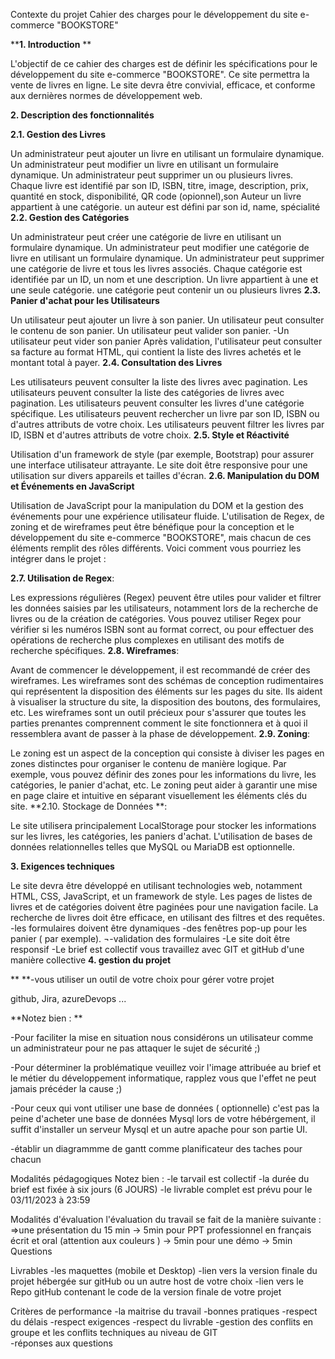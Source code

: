 Contexte du projet
Cahier des charges pour le développement du site e-commerce "BOOKSTORE"

****1. Introduction** **

L'objectif de ce cahier des charges est de définir les spécifications pour le développement du site e-commerce "BOOKSTORE". Ce site permettra la vente de livres en ligne. Le site devra être convivial, efficace, et conforme aux dernières normes de développement web.

**2. Description des fonctionnalités**

**2.1. Gestion des Livres**

Un administrateur peut ajouter un livre en utilisant un formulaire dynamique.
Un administrateur peut modifier un livre en utilisant un formulaire dynamique.
Un administrateur peut supprimer un ou plusieurs livres.
Chaque livre est identifié par son ID, ISBN, titre, image, description, prix, quantité en stock, disponibilité, QR code (opionnel),son Auteur un livre appartient à une catégorie.
un auteur est défini par son id, name, spécialité
**2.2. Gestion des Catégories**

Un administrateur peut créer une catégorie de livre en utilisant un formulaire dynamique.
Un administrateur peut modifier une catégorie de livre en utilisant un formulaire dynamique.
Un administrateur peut supprimer une catégorie de livre et tous les livres associés.
Chaque catégorie est identifiée par un ID, un nom et une description.
Un livre appartient à une et une seule catégorie.
une catégorie peut contenir un ou plusieurs livres
**2.3. Panier d'achat pour les Utilisateurs**

Un utilisateur peut ajouter un livre à son panier.
Un utilisateur peut consulter le contenu de son panier.
Un utilisateur peut valider son panier. -Un utilisateur peut vider son panier
Après validation, l'utilisateur peut consulter sa facture au format HTML, qui contient la liste des livres achetés et le montant total à payer.
**2.4. Consultation des Livres**

Les utilisateurs peuvent consulter la liste des livres avec pagination.
Les utilisateurs peuvent consulter la liste des catégories de livres avec pagination.
Les utilisateurs peuvent consulter les livres d'une catégorie spécifique.
Les utilisateurs peuvent rechercher un livre par son ID, ISBN ou d'autres attributs de votre choix.
Les utilisateurs peuvent filtrer les livres par ID, ISBN et d'autres attributs de votre choix.
**2.5. Style et Réactivité**

Utilisation d'un framework de style (par exemple, Bootstrap) pour assurer une interface utilisateur attrayante.
Le site doit être responsive pour une utilisation sur divers appareils et tailles d'écran.
**2.6. Manipulation du DOM et Événements en JavaScript**

Utilisation de JavaScript pour la manipulation du DOM et la gestion des événements pour une expérience utilisateur fluide.
L'utilisation de Regex, de zoning et de wireframes peut être bénéfique pour la conception et le développement du site e-commerce "BOOKSTORE", mais chacun de ces éléments remplit des rôles différents. Voici comment vous pourriez les intégrer dans le projet :

**2.7. Utilisation de Regex**:

Les expressions régulières (Regex) peuvent être utiles pour valider et filtrer les données saisies par les utilisateurs, notamment lors de la recherche de livres ou de la création de catégories.
Vous pouvez utiliser Regex pour vérifier si les numéros ISBN sont au format correct, ou pour effectuer des opérations de recherche plus complexes en utilisant des motifs de recherche spécifiques.
**2.8. Wireframes**:

Avant de commencer le développement, il est recommandé de créer des wireframes. Les wireframes sont des schémas de conception rudimentaires qui représentent la disposition des éléments sur les pages du site. Ils aident à visualiser la structure du site, la disposition des boutons, des formulaires, etc.
Les wireframes sont un outil précieux pour s'assurer que toutes les parties prenantes comprennent comment le site fonctionnera et à quoi il ressemblera avant de passer à la phase de développement.
**2.9. Zoning**:

Le zoning est un aspect de la conception qui consiste à diviser les pages en zones distinctes pour organiser le contenu de manière logique. Par exemple, vous pouvez définir des zones pour les informations du livre, les catégories, le panier d'achat, etc.
Le zoning peut aider à garantir une mise en page claire et intuitive en séparant visuellement les éléments clés du site.
**2.10. Stockage de Données **:

Le site utilisera principalement LocalStorage pour stocker les informations sur les livres, les catégories, les paniers d'achat. L'utilisation de bases de données relationnelles telles que MySQL ou MariaDB est optionnelle.

**3. Exigences techniques**

Le site devra être développé en utilisant technologies web, notamment HTML, CSS, JavaScript, et un framework de style.
Les pages de listes de livres et de catégories doivent être paginées pour une navigation facile.
La recherche de livres doit être efficace, en utilisant des filtres et des requêtes. -les formulaires doivent être dynamiques -des fenêtres pop-up pour les panier ( par exemple). ¬-validation des formulaires -Le site doit être responsif -Le brief est collectif vous travaillez avec GIT et gitHub d'une manière collective
**4. gestion du projet**

**  **-vous utiliser un outil de votre choix pour gérer votre projet

github, Jira, azureDevops ...

**Notez bien : **

-Pour faciliter la mise en situation nous considérons un utilisateur comme un administrateur pour ne pas attaquer le sujet de sécurité ;)

-Pour déterminer la problématique veuillez voir l'image attribuée au brief et le métier du développement informatique, rapplez vous que l'effet ne peut jamais précéder la cause ;)

-Pour ceux qui vont utiliser une base de données ( optionnelle) c'est pas la peine d'acheter une base de données Mysql lors de votre hébérgement, il suffit d'installer un serveur Mysql et un autre apache pour son partie UI.

-établir un diagrammme de gantt comme planificateur des taches pour chacun

Modalités pédagogiques
Notez bien : -le tarvail est collectif -la durée du brief est fixée à six jours (6 JOURS) -le livrable complet est prévu pour le 03/11/2023 à 23:59

Modalités d'évaluation
l'évaluation du travail se fait de la manière suivante : 
=>une présentation du 15 min
   -> 5min pour PPT professionnel en français écrit et oral  (attention aux couleurs )
   -> 5min pour une démo 
   -> 5min Questions

Livrables
-les maquettes (mobile et Desktop)
-lien vers la version finale du projet hébergée sur gitHub ou un autre host de votre choix 
-lien vers le Repo gitHub contenant le code de la version finale de votre projet 

Critères de performance
-la maitrise du travail
-bonnes pratiques 
-respect du délais 
-respect exigences
-respect du livrable
-gestion des conflits en groupe et les conflits techniques au niveau de GIT  
-réponses aux questions 